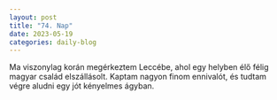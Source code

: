 ```yaml
---
layout: post
title: "74. Nap"
date: 2023-05-19
categories: daily-blog
---
```


Ma viszonylag korán megérkeztem Leccébe, ahol egy helyben élő félig magyar család elszállásolt. Kaptam nagyon finom ennivalót, és tudtam végre aludni egy jót kényelmes ágyban.
